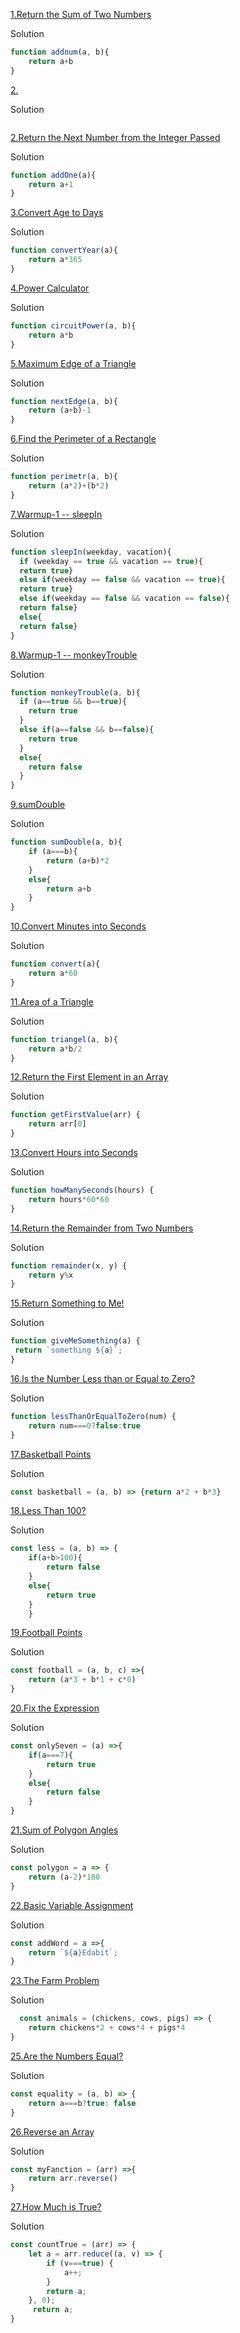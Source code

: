 [1.Return the Sum of Two Numbers](https://edabit.com/challenge/3LpBLgNRyaHMvNb4j)

Solution 

```js
function addnum(a, b){
    return a+b
}
```

[2.]()

Solution 

```js

```

[2.Return the Next Number from the Integer Passed](https://edabit.com/challenge/NAQhEoxbofPidLxm9)

Solution 

```js
function addOne(a){
    return a+1
}
```

[3.Convert Age to Days](https://edabit.com/challenge/bL7hSc6Zh4zZJzGmw)

Solution 

```js
function convertYear(a){
    return a*365
}
```

[4.Power Calculator](https://edabit.com/challenge/wAdE9te55cowBLcPs)

Solution 

```js
function circuitPower(a, b){
    return a*b
}
```

[5.Maximum Edge of a Triangle](https://edabit.com/challenge/nhXofMMyrowMyr9Nv)

Solution 

```js
function nextEdge(a, b){
    return (a+b)-1
}
```

[6.Find the Perimeter of a Rectangle](https://edabit.com/challenge/XnJ24rWW7iJkNrtsh)

Solution 

```js
function perimetr(a, b){
    return (a*2)+(b*2)
}
```

[7.Warmup-1 -- sleepIn](https://the-winter.github.io/codingjs/exercise.html?name=sleepIn&title=Warmup-1)

Solution 

```js
function sleepIn(weekday, vacation){
  if (weekday == true && vacation == true){
  return true}
  else if(weekday == false && vacation == true){
  return true}
  else if(weekday == false && vacation == false){
  return false}
  else{
  return false}
}
```

[8.Warmup-1 -- monkeyTrouble](https://the-winter.github.io/codingjs/exercise.html?name=monkeyTrouble&title=Warmup-1)

Solution 

```js
function monkeyTrouble(a, b){
  if (a==true && b==true){
    return true
  }
  else if(a==false && b==false){
    return true
  }
  else{
    return false
  }
}
```

[9.sumDouble](https://the-winter.github.io/codingjs/exercise.html)

Solution 

```js
function sumDouble(a, b){
    if (a===b){
        return (a+b)*2
    }
    else{
        return a+b
    }
}
```

[10.Convert Minutes into Seconds](https://edabit.com/challenge/8q54MKnRrm89pSLmW)

Solution 

```js
function convert(a){
    return a*60
}
```

[11.Area of a Triangle](https://edabit.com/challenge/3CaszbdZYGN4otQD8)

Solution 

```js
function triangel(a, b){
    return a*b/2
}
```

[12.Return the First Element in an Array](https://edabit.com/challenge/QaApgtePE6QrCZ64o)

Solution 

```js
function getFirstValue(arr) {
	return arr[0]
}
```

[13.Convert Hours into Seconds](https://edabit.com/challenge/6AnQqiEjkJdZrWhPS)

Solution 

```js
function howManySeconds(hours) {
	return hours*60*60
}
```

[14.Return the Remainder from Two Numbers](https://edabit.com/challenge/Q2j5FTFtsk7PdzrQk)

Solution 

```js
function remainder(x, y) {
	return y%x
}
```

[15.Return Something to Me!](https://edabit.com/challenge/MvZK536X7fyrWH8Qc)

Solution 

```js
function giveMeSomething(a) {
 return `something ${a}`;
}
```

[16.Is the Number Less than or Equal to Zero?](https://edabit.com/challenge/PTiLYyb4A69KZtBCg)

Solution 

```js
function lessThanOrEqualToZero(num) {
	return num===0?false:true
}
```

[17.Basketball Points](https://edabit.com/challenge/Y46Xp2pcvTB77bmdD)

Solution 

```js
const basketball = (a, b) => {return a*2 + b*3}
```

[18.Less Than 100?](https://edabit.com/challenge/9MjEpkL7yAjAqiH58)

Solution 

```js
const less = (a, b) => {
    if(a+b>100){
        return false
    }
    else{
        return true
    }
    }
```


[19.Football Points](https://edabit.com/challenge/GwvwXHWCThHZrR7xu)

Solution 

```js
const football = (a, b, c) =>{
    return (a*3 + b*1 + c*0)
}
```

[20.Fix the Expression](https://edabit.com/challenge/FipbQSYquQLPZ8QXG)

Solution 

```js
const onlySeven = (a) =>{
    if(a===7){
        return true
    }
    else{
        return false
    }
}
```

[21.Sum of Polygon Angles](https://edabit.com/challenge/fBJyQSe5Jmbm9hPAG)

Solution 

```js
const polygon = a => {
    return (a-2)*180
}
```

[22.Basic Variable Assignment](https://edabit.com/challenge/ZNwHGgHvsdnYwJ5WK)

Solution 

```js
const addWord = a =>{
    return `${a}Edabit`;
}
```

[23.The Farm Problem](https://edabit.com/challenge/8Qg78sf5SNDEANKti)

Solution 

```js
  const animals = (chickens, cows, pigs) => {
	return chickens*2 + cows*4 + pigs*4
}
```

[25.Are the Numbers Equal?](https://edabit.com/challenge/QSnaSH5S3oxZkwcNc)

Solution 

```js
const equality = (a, b) => {
    return a===b?true: false
}
```


[26.Reverse an Array](https://edabit.com/challenge/kJQYTCCWSnzhXG9dn)

Solution

```js
const myFanction = (arr) =>{
    return arr.reverse()
}
```

[27.How Much is True?](https://edabit.com/challenge/GLbuMfTtDWwDv2F73)

Solution 

```js
const countTrue = (arr) => {
    let a = arr.reduce((a, v) => {
        if (v===true) {
            a++;
        }
        return a;
    }, 0);
     return a;
}
```

